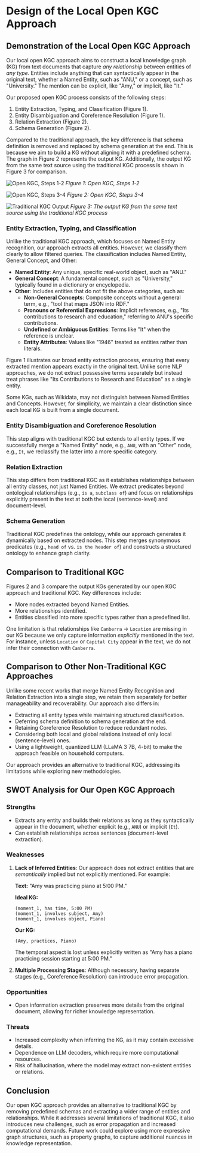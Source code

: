 # Design of the Local Open KGC Approach

## Demonstration of the Local Open KGC Approach

Our local open KGC approach aims to construct a local knowledge graph (KG) from text documents that capture *any relationship* between entities of *any type*. Entities include anything that can syntactically appear in the original text, whether a Named Entity, such as "ANU," or a concept, such as "University." The mention can be explicit, like "Amy," or implicit, like "It."

Our proposed open KGC process consists of the following steps:

1. Entity Extraction, Typing, and Classification (Figure 1).
2. Entity Disambiguation and Coreference Resolution (Figure 1).
3. Relation Extraction (Figure 2).
4. Schema Generation (Figure 2).

Compared to the traditional approach, the key difference is that schema definition is removed and replaced by schema generation at the end. This is because we aim to build a KG without aligning it with a predefined schema. The graph in Figure 2 represents the output KG. Additionally, the output KG from the same text source using the traditional KGC process is shown in Figure 3 for comparison.

![Open KGC, Steps 1-2](./figures/holistic-kgc-12.png)
*Figure 1: Open KGC, Steps 1-2*

![Open KGC, Steps 3-4](./figures/holistic-kgc-34.png)
*Figure 2: Open KGC, Steps 3-4*

![Traditional KGC Output](./figures/holistic-tra-kgc.png)
*Figure 3: The output KG from the same text source using the traditional KGC process*

### Entity Extraction, Typing, and Classification

Unlike the traditional KGC approach, which focuses on Named Entity recognition, our approach extracts all entities. However, we classify them clearly to allow filtered queries. The classification includes Named Entity, General Concept, and Other:

- **Named Entity**: Any unique, specific real-world object, such as "ANU."
- **General Concept**: A fundamental concept, such as "University," typically found in a dictionary or encyclopedia.
- **Other**: Includes entities that do not fit the above categories, such as:
  - **Non-General Concepts**: Composite concepts without a general term, e.g., "tool that maps JSON into RDF."
  - **Pronouns or Referential Expressions**: Implicit references, e.g., "Its contributions to research and education," referring to ANU's specific contributions.
  - **Undefined or Ambiguous Entities**: Terms like "It" when the reference is unclear.
  - **Entity Attributes**: Values like "1946" treated as entities rather than literals.

Figure 1 illustrates our broad entity extraction process, ensuring that every extracted mention appears exactly in the original text. Unlike some NLP approaches, we do not extract possessive terms separately but instead treat phrases like "Its Contributions to Research and Education" as a single entity.

Some KGs, such as Wikidata, may not distinguish between Named Entities and Concepts. However, for simplicity, we maintain a clear distinction since each local KG is built from a single document.

### Entity Disambiguation and Coreference Resolution

This step aligns with traditional KGC but extends to all entity types. If we successfully merge a "Named Entity" node, e.g., `ANU`, with an "Other" node, e.g., `It`, we reclassify the latter into a more specific category.

### Relation Extraction

This step differs from traditional KGC as it establishes relationships between all entity classes, not just Named Entities. We extract predicates beyond ontological relationships (e.g., `is a`, `subclass of`) and focus on relationships explicitly present in the text at both the local (sentence-level) and document-level.

### Schema Generation

Traditional KGC predefines the ontology, while our approach generates it dynamically based on extracted nodes. This step merges synonymous predicates (e.g., `head of` vs. `is the header of`) and constructs a structured ontology to enhance graph clarity.

## Comparison to Traditional KGC

Figures 2 and 3 compare the output KGs generated by our open KGC approach and traditional KGC. Key differences include:

- More nodes extracted beyond Named Entities.
- More relationships identified.
- Entities classified into more specific types rather than a predefined list.

One limitation is that relationships like `Canberra` → `Location` are missing in our KG because we only capture information *explicitly* mentioned in the text. For instance, unless `Location` or `Capital City` appear in the text, we do not infer their connection with `Canberra`.

## Comparison to Other Non-Traditional KGC Approaches

Unlike some recent works that merge Named Entity Recognition and Relation Extraction into a single step, we retain them separately for better manageability and recoverability. Our approach also differs in:

- Extracting all entity types while maintaining structured classification.
- Deferring schema definition to schema generation at the end.
- Retaining Coreference Resolution to reduce redundant nodes.
- Considering both local and global relations instead of only local (sentence-level) ones.
- Using a lightweight, quantized LLM (LLaMA 3 7B, 4-bit) to make the approach feasible on household computers.

Our approach provides an alternative to traditional KGC, addressing its limitations while exploring new methodologies.

## SWOT Analysis for Our Open KGC Approach

### Strengths

- Extracts any entity and builds their relations as long as they syntactically appear in the document, whether explicit (e.g., `ANU`) or implicit (`It`).
- Can establish relationships across sentences (document-level extraction).

### Weaknesses

1. **Lack of Inferred Entities**: Our approach does not extract entities that are *semantically* implied but not explicitly mentioned. For example:
   
   **Text:** "Amy was practicing piano at 5:00 PM."
   
   **Ideal KG:**
   ```
   (moment_1, has time, 5:00 PM)
   (moment_1, involves subject, Amy)
   (moment_1, involves object, Piano)
   ```
   
   **Our KG:**
   ```
   (Amy, practices, Piano)
   ```
   The temporal aspect is lost unless explicitly written as "Amy has a piano practicing session starting at 5:00 PM."
   
2. **Multiple Processing Stages**: Although necessary, having separate stages (e.g., Coreference Resolution) can introduce error propagation.

### Opportunities

- Open information extraction preserves more details from the original document, allowing for richer knowledge representation.

### Threats

- Increased complexity when inferring the KG, as it may contain excessive details.
- Dependence on LLM decoders, which require more computational resources.
- Risk of hallucination, where the model may extract non-existent entities or relations.

## Conclusion

Our open KGC approach provides an alternative to traditional KGC by removing predefined schemas and extracting a wider range of entities and relationships. While it addresses several limitations of traditional KGC, it also introduces new challenges, such as error propagation and increased computational demands. Future work could explore using more expressive graph structures, such as property graphs, to capture additional nuances in knowledge representation.